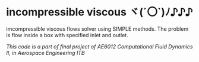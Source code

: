 # incompressible viscous ヾ(´〇`)ﾉ♪♪♪
imcompressible viscous flows solver using SIMPLE methods. The problem is flow inside a box with specified inlet and outlet.

_This code is a part of final project of AE6012 Computational Fluid Dynamics II, in Aerospace Engineering ITB_
